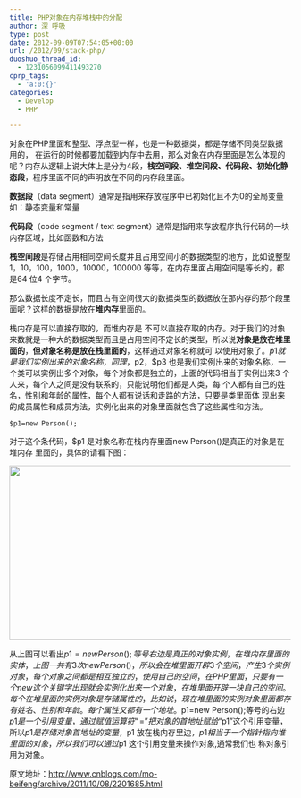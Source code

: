 ```yaml
---
title: PHP对象在内存堆栈中的分配
author: 深 呼吸
type: post
date: 2012-09-09T07:54:05+00:00
url: /2012/09/stack-php/
duoshuo_thread_id:
  - 1231056099411493270
cprp_tags:
  - 'a:0:{}'
categories:
  - Develop
  - PHP

---
```

对象在PHP里面和整型、浮点型一样，也是一种数据类，都是存储不同类型数据用的， 在运行的时候都要加载到内存中去用，那么对象在内存里面是怎么体现的呢？内存从逻辑上说大体上是分为4段，**栈空间段、堆空间段、代码段、初始化静态段**，程序里面不同的声明放在不同的内存段里面。

**数据段**（data segment）通常是指用来存放程序中已初始化且不为0的全局变量如：静态变量和常量

**代码段**（code segment / text segment）通常是指用来存放程序执行代码的一块内存区域，比如函数和方法

**<!--more-->栈空间段**是存储占用相同空间长度并且占用空间小的数据类型的地方，比如说整型1，10，100，1000，10000，100000 等等，在内存里面占用空间是等长的，都是64 位4 个字节。

那么数据长度不定长，而且占有空间很大的数据类型的数据放在那内存的那个段里面呢？这样的数据是放在**堆内存**里面的。

栈内存是可以直接存取的，而堆内存是 不可以直接存取的内存。对于我们的对象来数就是一种大的数据类型而且是占用空间不定长的类型，所以说**对象是放在堆里面的**，**但对象名称是放在栈里面的**，这样通过对象名称就可 以使用对象了。$p1 就是我们实例出来的对象名称，同理，$p2，$p3 也是我们实例出来的对象名称，一个类可以实例出多个对象，每个对象都是独立的，上面的代码相当于实例出来3 个人来，每个人之间是没有联系的，只能说明他们都是人类，每 个人都有自己的姓名，性别和年龄的属性，每个人都有说话和走路的方法，只要是类里面体 现出来的成员属性和成员方法，实例化出来的对象里面就包含了这些属性和方法。

<code lang="php">$p1=new Person();</code>

对于这个条代码，$p1 是对象名称在栈内存里面new Person()是真正的对象是在堆内存 里面的，具体的请看下图：

<img class="alignnone" src="https://20uuza.bay.livefilestore.com/y1pZcyGAiRkKkOZqhmxNDpIzm4nkzYIADM5B_VnTRopkDp6weqXSYy5IKvf3_YwgSJhoKw8doxmZeygRQhblgvXAdAf3oEnnych/stack.jpg?psid=1" alt="" width="562" height="312" />

从上图可以看出$p1=new Person();等号右边是真正的对象实例，在堆内存里面的实体， 上图一共有3 次new Person()，所以会在堆里面开辟3 个空间，产生3 个实例对象，每个对象之间都是相互独立的，使用自己的空间，在PHP 里面，只要有一个new 这个关键字出现就会 实例化出来一个对象，在堆里面开辟一块自己的空间。 每个在堆里面的实例对象是存储属性的，比如说，现在堆里面的实例对象里面都存有姓 名、性别和年龄。每个属性又都有一个地址。 $p1=new Person();等号的右边$p1 是一个引用变量，通过赋值运算符“=”把对象的首地址 赋给“$p1”这个引用变量，所以$p1 是存储对象首地址的变量，$p1 放在栈内存里边，$p1 相当 于一个指针指向堆里面的对象，所以我们可以通过$p1 这个引用变量来操作对象,通常我们也 称对象引用为对象。

原文地址：<a href="http://www.cnblogs.com/mo-beifeng/archive/2011/10/08/2201685.html" target="_blank" rel="nofollow">http://www.cnblogs.com/mo-beifeng/archive/2011/10/08/2201685.html</a>